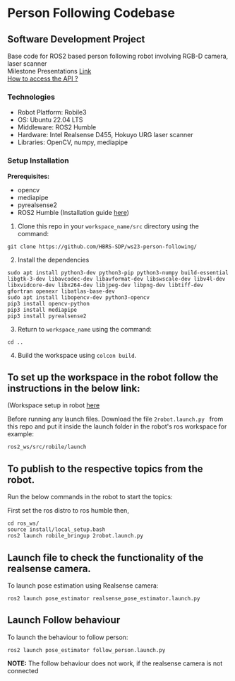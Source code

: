 # Person Following Codebase
## Software Development Project
 
Base code for ROS2 based person following robot involving RGB-D camera, laser scanner <br>
Milestone Presentations [Link](https://drive.google.com/drive/folders/1fSUbau2GBS1j4a7OnIZlPYnxty2QNiYR?usp=drive_link) <br>
[How to access the API ?](https://github.com/HBRS-SDP/ws23-person-following/edit/testing/README.md)

### Technologies
- Robot Platform: Robile3
- OS: Ubuntu 22.04 LTS
- Middleware: ROS2 Humble
- Hardware: Intel Realsense D455, Hokuyo URG laser scanner
- Libraries: OpenCV, numpy, mediapipe

### Setup Installation 
**Prerequisites:**
- opencv
- mediapipe
- pyrealsense2
- ROS2 Humble (Installation guide [here](https://docs.ros.org/en/humble/Installation/Ubuntu-Install-Debians.html))


1. Clone this repo in your `workspace_name/src` directory using the command:
```
git clone https://github.com/HBRS-SDP/ws23-person-following/

```
2. Install the dependencies
```
sudo apt install python3-dev python3-pip python3-numpy build-essential libgtk-3-dev libavcodec-dev libavformat-dev libswscale-dev libv4l-dev libxvidcore-dev libx264-dev libjpeg-dev libpng-dev libtiff-dev gfortran openexr libatlas-base-dev
sudo apt install libopencv-dev python3-opencv
pip3 install opencv-python
pip3 install mediapipe
pip3 install pyrealsense2
```

3. Return to `workspace_name` using the command:
```
cd ..

```

4. Build the workspace using ```colcon build```.


## To set up the workspace in the robot follow the instructions in the below link:

(Workspace setup in robot [here]([(https://robile-amr.readthedocs.io/en/humble/source/getting_started.html#cloning-repositories-from-hbrs-amr-group)])

Before running any launch files. Download the file ```2robot.launch.py ``` from this repo and put it inside the launch folder in the robot's ros workspace for example:

```ros2_ws/src/robile/launch```

## To publish to the respective topics from the robot.

Run the below commands in the robot to start the topics:

First set the ros distro to ros humble then,

```
cd ros_ws/ 
source install/local_setup.bash
ros2 launch robile_bringup 2robot.launch.py 

```

## Launch file to check the functionality of the realsense camera.
To launch pose estimation using Realsense camera:
```
ros2 launch pose_estimator realsense_pose_estimator.launch.py 
```
## Launch Follow behaviour
To launch the behaviour to follow person:  
```
ros2 launch pose_estimator follow_person.launch.py
```

**NOTE:** The follow behaviour does not work, if the realsense camera is not connected

